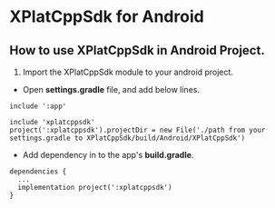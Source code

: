 # XPlatCppSdk for Android

## How to use XPlatCppSdk in Android Project.
1. Import the XPlatCppSdk module to your android project.
  - Open **settings.gradle** file, and add below lines.
  ```
  include ':app'
  
  include 'xplatcppsdk'
  project(':xplatcppsdk').projectDir = new File('./path from your settings.gradle to XPlatCppSdk/build/Android/XPlatCppSdk')
  ```
  - Add dependency in to the app's **build.gradle**.
  ```
  dependencies {
    ...
    implementation project(':xplatcppsdk')
  }
  ```
